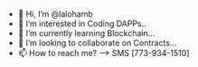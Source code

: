 - 👋 Hi, I’m @lalohamb
- 👀 I’m interested in Coding DAPPs..
- 🌱 I’m currently learning Blockchain...
- 💞️ I’m looking to collaborate on Contracts...
- 📫 How to reach me? --> SMS [773-934-1510]

<!---
lalohamb/lalohamb is a ✨ special ✨ repository because its `README.md` (this file) appears on your GitHub profile.
You can click the Preview link to take a look at your changes.
--->
